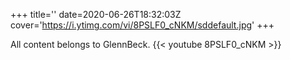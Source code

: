 +++
title=''
date=2020-06-26T18:32:03Z
cover='https://i.ytimg.com/vi/8PSLF0_cNKM/sddefault.jpg'
+++

All content belongs to GlennBeck.
{{< youtube 8PSLF0_cNKM >}}
